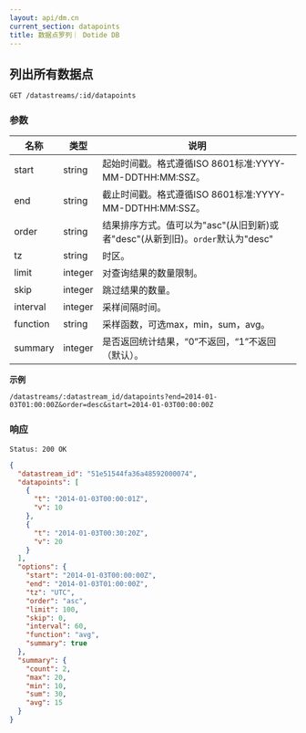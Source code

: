 ```yaml
---
layout: api/dm.cn
current_section: datapoints
title: 数据点罗列｜ Dotide DB
---
```


## 列出所有数据点

    GET /datastreams/:id/datapoints

### 参数

| 名称  | 类型 | 说明 |
| ----- | ------ | --- |
| start | string | 起始时间戳。格式遵循ISO 8601标准:YYYY-MM-DDTHH:MM:SSZ。 |
| end   | string | 截止时间戳。格式遵循ISO 8601标准:YYYY-MM-DDTHH:MM:SSZ。 |
| order | string | 结果排序方式。值可以为"asc"(从旧到新)或者"desc"(从新到旧)。`order`默认为"desc" |
| tz    | string | 时区。 |
| limit | integer | 对查询结果的数量限制。 |
| skip  | integer | 跳过结果的数量。 |
| interval | integer | 采样间隔时间。 |
| function | string | 采样函数，可选max，min，sum，avg。 |
| summary | integer | 是否返回统计结果，“0”不返回，“1”不返回（默认）。 |



**示例**

```
/datastreams/:datastream_id/datapoints?end=2014-01-03T01:00:00Z&order=desc&start=2014-01-03T00:00:00Z
```

### 响应

    Status: 200 OK

```json
{
  "datastream_id": "51e51544fa36a48592000074",
  "datapoints": [
    {
      "t": "2014-01-03T00:00:01Z",
      "v": 10
    },
    {
      "t": "2014-01-03T00:30:20Z",
      "v": 20
    }
  ],
  "options": {
    "start": "2014-01-03T00:00:00Z",
    "end": "2014-01-03T01:00:00Z",
    "tz": "UTC",
    "order": "asc",
    "limit": 100,
    "skip": 0,
    "interval": 60,
    "function": "avg",
    "summary": true
  },
  "summary": {
    "count": 2,
    "max": 20,
    "min": 10,
    "sum": 30,
    "avg": 15
  }
}
```
